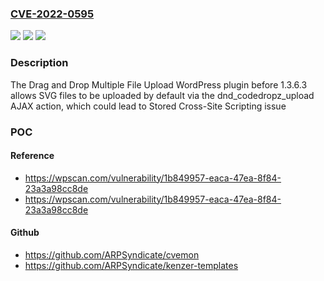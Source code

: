 ### [CVE-2022-0595](https://cve.mitre.org/cgi-bin/cvename.cgi?name=CVE-2022-0595)
![](https://img.shields.io/static/v1?label=Product&message=Drag%20and%20Drop%20Multiple%20File%20Upload%20%E2%80%93%20Contact%20Form%207&color=blue)
![](https://img.shields.io/static/v1?label=Version&message=1.3.6.3%3C%201.3.6.3%20&color=brighgreen)
![](https://img.shields.io/static/v1?label=Vulnerability&message=CWE-79%20Cross-site%20Scripting%20(XSS)&color=brighgreen)

### Description

The Drag and Drop Multiple File Upload WordPress plugin before 1.3.6.3 allows SVG files to be uploaded by default via the dnd_codedropz_upload AJAX action, which could lead to Stored Cross-Site Scripting issue

### POC

#### Reference
- https://wpscan.com/vulnerability/1b849957-eaca-47ea-8f84-23a3a98cc8de
- https://wpscan.com/vulnerability/1b849957-eaca-47ea-8f84-23a3a98cc8de

#### Github
- https://github.com/ARPSyndicate/cvemon
- https://github.com/ARPSyndicate/kenzer-templates

